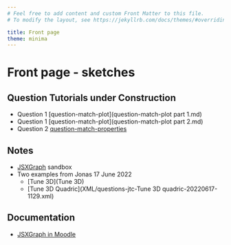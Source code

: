 ```yaml
---
# Feel free to add content and custom Front Matter to this file.
# To modify the layout, see https://jekyllrb.com/docs/themes/#overriding-theme-defaults

title: Front page
theme: minima
---
```


# Front page - sketches

## Question Tutorials under Construction

+ Question 1 [question-match-plot](question-match-plot part 1.md)
+ Question 1 [question-match-plot](question-match-plot part 2.md)
+ Question 2 [question-match-properties](question-match-properties.md)

## Notes

+ [JSXGraph](JSXGraph) sandbox
+ Two examples from Jonas 17 June 2022
    - [Tune 3D](Tune 3D)
    - [Tune 3D Quadric](XML/questions-jtc-Tune 3D quadric-20220617-1129.xml)

## Documentation

+ [JSXGraph in Moodle](https://moodle.oulu.fi/question/type/stack/doc/doc.php/Authoring/JSXGraph.md)
